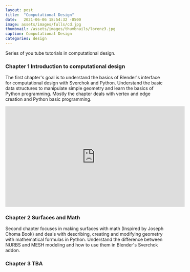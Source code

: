 ```yaml
---
layout: post
title:  "Computational Design"
date:   2021-06-06 18:54:32 -0500
image: assets/images/fulls/cd.jpg
thumbnail: /assets/images/thumbnails/lorenz3.jpg
caption: Computational Design
categories: design
---
```


Series of you tube tutorials in computational design.

### Chapter 1 Introduction to computational design

The first chapter's goal is to understand the basics of Blender's interface for computational design with Sverchok and Python. Understand the basic data structures to manipulate simple geometry and learn the basics of Python programming. Mostly the chapter deals with vertex and edge creation and Python basic programming.

<iframe width="560" height="315" src="https://www.youtube.com/embed/videoseries?list=PLci9ZcluzNLoRcoZGMugT3x0n0r2vrYMQ" title="YouTube video player" frameborder="0" allow="accelerometer; autoplay; clipboard-write; encrypted-media; gyroscope; picture-in-picture" allowfullscreen></iframe>

### Chapter 2 Surfaces and Math

Second chapter focuses in making surfaces with math (Inspired by Joseph Choma Book) and deals with describing, creating and modifying geometry with mathematical formulas in Python. Understand the difference between NURBS and MESH modeling and how to use them in Blender's Sverchok addon.

### Chapter 3 TBA
